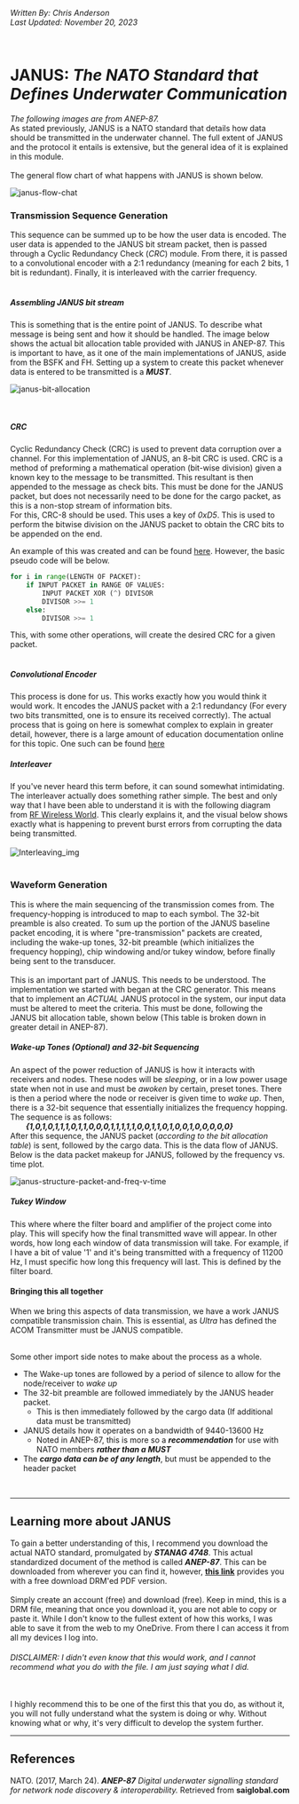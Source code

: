*Written By: Chris Anderson*<br>
*Last Updated: November 20, 2023*

<br>

# JANUS: *The NATO Standard that Defines Underwater Communication*
*The following images are from ANEP-87.*
<br>
As stated previously, JANUS is a NATO standard that details how data should be transmitted in the underwater channel. The full extent of JANUS and the protocol it entails is extensive, but the general idea of it is explained in this module.
<br>
<br>
The general flow chart of what happens with JANUS is shown below.

![janus-flow-chat](../img/JANUS_Packet_Encoding.jpg)

### Transmission Sequence Generation
This sequence can be summed up to be how the user data is encoded. The user data is appended to the JANUS bit stream packet, then is passed through a Cyclic Redundancy Check (*CRC*) module. From there, it is passed to a convolutional encoder with a 2:1 redundancy (meaning for each 2 bits, 1 bit is redundant). Finally, it is interleaved with the carrier frequency.
<br>
<br>

##### Assembling JANUS bit stream
This is something that is the entire point of JANUS. To describe what message is being sent and how it should be handled. The image below shows the actual bit allocation table provided with JANUS in ANEP-87. This is important to have, as it one of the main implementations of JANUS, aside from the BSFK and FH. Setting up a system to create this packet whenever data is entered to be transmitted is a ***MUST***.
<br>

![janus-bit-allocation](../img/JANUS_bit_allocation.jpg)

<br>

##### CRC
Cyclic Redundancy Check (CRC) is used to prevent data corruption over a channel. For this implementation of JANUS, an 8-bit CRC is used. CRC is a method of preforming a mathematical operation (bit-wise division) given a known key to the message to be transmitted. This resultant is then appended to the message as check bits. This must be done for the JANUS packet, but does not necessarily need to be done for the cargo packet, as this is a non-stop stream of information bits. 
<br>
For this, CRC-8 should be used. This uses a key of *0xD5*. This is used to perform the bitwise division on the JANUS packet to obtain the CRC bits to be appended on the end.
<br>

An example of this was created and can be found [here](./CRC_Example.py). However, the basic pseudo code will be below.
<br>
```python
for i in range(LENGTH OF PACKET):
    if INPUT PACKET in RANGE OF VALUES:
        INPUT PACKET XOR (^) DIVISOR
        DIVISOR >>= 1
    else:
        DIVISOR >>= 1
```
This, with some other operations, will create the desired CRC for a given packet.
<br>
<br>

##### Convolutional Encoder
This process is done for us. This works exactly how you would think it would work. It encodes the JANUS packet with a 2:1 redundancy (For every two bits transmitted, one is to ensure its received correctly). The actual process that is going on here is somewhat complex to explain in greater detail, however, there is a large amount of education documentation online for this topic. One such can be found [here](http://web.mit.edu/6.02/www/f2010/handouts/lectures/L8.pdf) 

##### Interleaver
If you've never heard this term before, it can sound somewhat intimidating. The interleaver actually does something rather simple. The best and only way that I have been able to understand it is with the following diagram from [RF Wireless World](https://www.rfwireless-world.com/Terminology/Advantages-of-Interleaving-in-Data-Communication.html). This clearly explains it, and the visual below shows exactly what is happening to prevent burst errors from corrupting the data being transmitted.
<br>
<br>
![Interleaving_img](../img/Interleaving.jpg)
<br>
<br>

### Waveform Generation
This is where the main sequencing of the transmission comes from. The frequency-hopping is introduced to map to each symbol. The 32-bit preamble is also created. To sum up the portion of the JANUS baseline packet encoding, it is where "pre-transmission" packets are created, including the wake-up tones, 32-bit preamble (which initializes the frequency hopping), chip windowing and/or tukey window, before finally being sent to the transducer.
<br>
<br>
This is an important part of JANUS. This needs to be understood. The implementation we started with began at the CRC generator. This means that to implement an *ACTUAL* JANUS protocol in the system, our input data must be altered to meet the criteria. This must be done, following the JANUS bit allocation table, shown below (This table is broken down in greater detail in ANEP-87).

##### Wake-up Tones (Optional) and 32-bit Sequencing
An aspect of the power reduction of JANUS is how it interacts with receivers and nodes. These nodes will be *sleeping*, or in a low power usage state when not in use and must be *awoken* by certain, preset tones. There is then a period where the node or receiver is given time to *wake up*. Then, there is a 32-bit sequence that essentially initializes the frequency hopping.
<br>
The sequence is as follows:
<br>
&emsp;&emsp;***{1,0,1,0,1,1,1,0,1,1,0,0,0,1,1,1,1,1,0,0,1,1,0,1,0,0,1,0,0,0,0,0}*** <br>
After this sequence, the JANUS packet (*according to the bit allocation table*) is sent, followed by the cargo data. This is the data flow of JANUS.  Below is the data packet makeup for JANUS, followed by the frequency vs. time plot.
<br>

![janus-structure-packet-and-freq-v-time](../img/JANUS_packet_and_time_freq_structure.jpg)


##### Tukey Window
This where where the filter board and amplifier of the project come into play. This will specify how the final transmitted wave will appear. In other words, how long each window of data transmission will take. For example, if I have a bit of value '1' and it's being transmitted with a frequency of 11200 Hz, I must specific how long this frequency will last. This is defined by the filter board. 

#### Bringing this all together
When we bring this aspects of data transmission, we have a work JANUS compatible transmission chain. This is essential, as *Ultra* has defined the ACOM Transmitter must be JANUS compatible. 
<br>
<br>

Some other import side notes to make about the process as a whole.
+ The Wake-up tones are followed by a period of silence to allow for the node/receiver to *wake up*
+ The 32-bit preamble are followed immediately by the JANUS header packet. 
    + This is then immediately followed by the cargo data (If additional data must be transmitted)
+ JANUS details how it operates on a bandwidth of 9440-13600 Hz
    + Noted in ANEP-87, this is more so a ***recommendation*** for use with NATO members ***rather than a MUST***
+ The ***cargo data can be of any length***, but must be appended to the header packet
<br>

---

## Learning more about JANUS
To gain a better understanding of this, I recommend you download the actual NATO standard, promulgated by ***STANAG 4748***. This actual standardized document of the method is called ***ANEP-87***. This can be downloaded from wherever you can find it, however, **[this link](https://infostore.saiglobal.com/en-us/standards/anep-87-2017-737592_saig_nato_nato_1791960/)** provides you with a free download DRM'ed PDF version.
<br>
<br>
Simply create an account (free) and download (free). Keep in mind, this is a DRM file, meaning that once you download it, you are not able to copy or paste it. While I don't know to the fullest extent of how this works, I was able to save it from the web to my OneDrive. From there I can access it from all my devices I log into.
<br>

###### DISCLAIMER: I didn't even know that this would work, and I cannot recommend what you do with the file. I am just saying what I did.
<br>
I highly recommend this to be one of the first this that you do, as without it, you will not fully understand what the system is doing or why. Without knowing what or why, it's very difficult to develop the system further.
<br>

---

## References
NATO. (2017, March 24). ***ANEP-87*** *Digital underwater signalling standard for network node discovery & interoperability.* Retrieved from **saiglobal.com**
<br>
